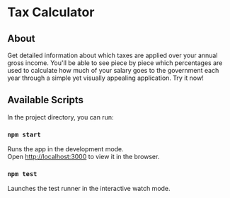 
# Tax Calculator

## About

Get detailed information about which taxes are applied over your annual gross income. You'll be able to see piece by piece which percentages are used to calculate how much of your salary goes to the government each year through a simple yet visually appealing application. Try it now!

## Available Scripts

In the project directory, you can run:

### `npm start`

Runs the app in the development mode.<br>
Open [http://localhost:3000](http://localhost:3000) to view it in the browser.

### `npm test`

Launches the test runner in the interactive watch mode.
